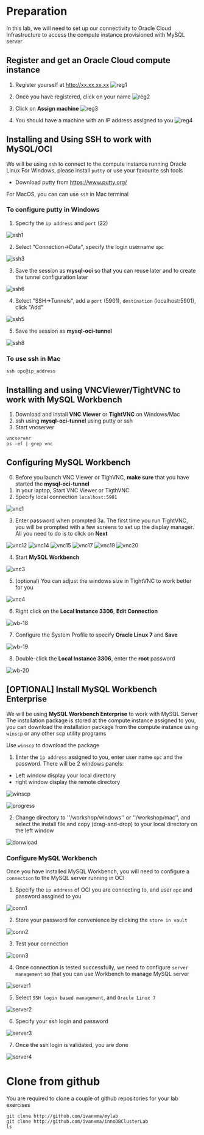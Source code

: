 # Preparation
In this lab, we will need to set up our connectivity to Oracle Cloud Infrastructure to access the compute instance provisioned with MySQL server

## Register and get an Oracle Cloud compute instance

1. Register yourself at http://xx.xx.xx.xx
![reg1](img/reg-1.png)

2. Once you have registered, click on your name
![reg2](img/reg-2.png)

3. Click on **Assign machine**
![reg3](img/reg-3.png)

4. You should have a machine with an IP address assigned to you
![reg4](img/reg-4.png)

## Installing and Using SSH to work with MySQL/OCI
We will be using ``ssh`` to connect to the compute instance running Oracle Linux
For Windows, please install ``putty`` or use your favourite ssh tools
* Download putty from https://www.putty.org/

For MacOS, you can can use ``ssh`` in Mac terminal

### To configure putty in Windows

1. Specify the ``ip address`` and ``port`` (22)

![ssh1](img/ssh1.png)

2. Select "Connection->Data", specify the login username ``opc``

![ssh3](img/ssh3.png)

3. Save the session as **mysql-oci** so that you can reuse later and to create the tunnel configuration later

![ssh6](img/ssh6.png)

4. Select "SSH->Tunnels", add a ``port`` (5901), ``destination`` (localhost:5901), click "Add"

![ssh5](img/ssh5.png)

5. Save the session as **mysql-oci-tunnel**

![ssh8](img/ssh8.png)

### To use ssh in Mac

```
ssh opc@ip_address
```

## Installing and using VNCViewer/TightVNC to work with MySQL Workbench

1. Download and install **VNC Viewer** or **TightVNC** on Windows/Mac
2. ssh using **mysql-oci-tunnel** using putty or ssh
3. Start vncserver

```
vncserver
ps -ef | grep vnc
```

## Configuring MySQL Workbench

0. Before you launch VNC Viewer or TighVNC, **make sure** that you have started the **mysql-oci-tunnel**
1. In your laptop, Start VNC Viewer or TigthVNC
2. Specify local connection ``localhost:5901``

![vnc1](img/vnc1.png)

3. Enter password when prompted
3a. The first time you run TightVNC, you will be prompted with a few screens to set up the display manager. All you need to do is to click on **Next**

![vnc12](img/vnc12.png)
![vnc14](img/vnc14.png)
![vnc15](img/vnc15.png)
![vnc17](img/vnc17.png)
![vnc19](img/vnc19.png)
![vnc20](img/vnc20.png)

4. Start **MySQL Workbench**

![vnc3](img/vnc3.png)

5. (optional) You can adjust the windows size in TightVNC to work better for you

![vnc4](img/vnc4.png)

6. Right click on the **Local Instance 3306**, **Edit Connection**

![wb-18](img/wb-18.png)

7. Configure the System Profile to specify **Oracle Linux 7** and **Save**

![wb-19](img/wb-19.png)

8. Double-click the **Local Instance 3306**, enter the **root** password

![wb-20](img/wb-20.png)


## [OPTIONAL] Install MySQL Workbench Enterprise 
We will be using **MySQL Workbench Enterprise** to work with MySQL Server
The installation package is stored at the compute instance assigned to you, you can download the installation package from the compute instance using ``winscp`` or any other scp utility programs

Use ``winscp`` to download the package

1. Enter the ``ip address`` assigned to you, enter user name ``opc`` and the password. There will be 2 windows panels:
* Left window display your local directory
* right window display the remote directory

![winscp](img/wscp1.png)

![progress](img/wscp2.png)

2. Change directory to ''/workshop/windows'' or ''/workshop/mac'', and select the install file and copy (drag-and-drop) to your local directory on the left window

![donwload](img/wscp3.png)


### Configure MySQL Workbench

Once you have installed MySQL Workbench, you will need to configure a ``connection`` to the MySQL server running in OCI

1. Specify the ``ip address`` of OCI you are connecting to, and user ``opc`` and password assgined to you

![conn1](img/workbench1.png)

2. Store your password for convenience by clicking the ``store in vault``

![conn2](img/workbench2.png)

3. Test your connection

![conn3](img/workbench3.png)

4. Once connection is tested successfully, we need to configure ``server management`` so that you can use Workbench to manage MySQL server

![server1](img/wb_s1.png)

5. Select ``SSH login based management``, and ``Oracle Linux 7``

![server2](img/wb_s2.png)

6. Specify your ssh login and password

![server3](img/wb_s3.png)

7. Once the ssh login is validated, you are done

![server4](img/wb_s4.png)

# Clone from github

You are required to clone a couple of github repositories for your lab exercises

```
git clone http://github.com/ivanxma/mylab
git clone http://github.com/ivanxma/innoDBClusterLab
ls
```



